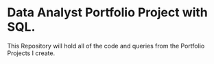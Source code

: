 # Data Analyst Portfolio Project with SQL.
This Repository will hold all of the code and queries from the Portfolio Projects I create.
